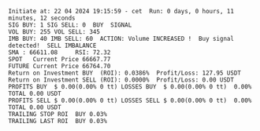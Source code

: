     Initiate at: 22 04 2024 19:15:59 - cet  Run: 0 days, 0 hours, 11 minutes, 12 seconds
    SIG BUY: 1 SIG SELL: 0  BUY  SIGNAL
    VOL BUY: 255 VOL SELL: 345
    IMB BUY: 40 IMB SELL: 60  ACTION: Volume INCREASED !  Buy signal detected!  SELL IMBALANCE
    SMA : 66611.08     RSI: 72.32
    SPOT   Current Price 66667.77
    FUTURE Current Price 66764.70
    Return on Investment BUY  (ROI): 0.0386%  Profit/Loss: 127.95 USDT
    Return on Investment SELL (ROI): 0.0000%  Profit/Loss: 0.00 USDT
    PROFITS BUY  $ 0.00(0.00% 0 tt) LOSSES BUY  $ 0.00(0.00% 0 tt)  0.00%  TOTAL 0.00 USDT
    PROFITS SELL $ 0.00(0.00% 0 tt) LOSSES SELL $ 0.00(0.00% 0 tt)  0.00%  TOTAL 0.00 USDT
    TRAILING STOP ROI  BUY 0.03%
    TRAILING LAST ROI  BUY 0.03%
